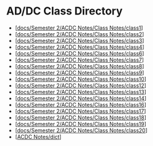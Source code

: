 # AD/DC Class Directory
- [[docs/Semester 2/ACDC Notes/Class Notes/class1]]
- [[docs/Semester 2/ACDC Notes/Class Notes/class2]]
- [[docs/Semester 2/ACDC Notes/Class Notes/class3]]
- [[docs/Semester 2/ACDC Notes/Class Notes/class4]]
- [[docs/Semester 2/ACDC Notes/Class Notes/class6]]
- [[docs/Semester 2/ACDC Notes/Class Notes/class7]]
- [[docs/Semester 2/ACDC Notes/Class Notes/class8]]
- [[docs/Semester 2/ACDC Notes/Class Notes/class9]]
- [[docs/Semester 2/ACDC Notes/Class Notes/class10]]
- [[docs/Semester 2/ACDC Notes/Class Notes/class12]]
- [[docs/Semester 2/ACDC Notes/Class Notes/class13]]
- [[docs/Semester 2/ACDC Notes/Class Notes/class14]]
- [[docs/Semester 2/ACDC Notes/Class Notes/class16]]
- [[docs/Semester 2/ACDC Notes/Class Notes/class17]]
- [[docs/Semester 2/ACDC Notes/Class Notes/class18]]
- [[docs/Semester 2/ACDC Notes/Class Notes/class19]]
- [[docs/Semester 2/ACDC Notes/Class Notes/class20]]
- [[ACDC Notes/dict]]




[//begin]: # "Autogenerated link references for markdown compatibility"
[docs/Semester 2/ACDC Notes/Class Notes/class1]: class1.md "Lesson 1 AC/DC Electronics"
[docs/Semester 2/ACDC Notes/Class Notes/class2]: class2.md "Lesson 2 AC/DC Electronics"
[docs/Semester 2/ACDC Notes/Class Notes/class3]: class3.md "Lesson 3 AC/DC Electronics"
[docs/Semester 2/ACDC Notes/Class Notes/class4]: class4.md "Lesson 4 AC/DC Electronics"
[docs/Semester 2/ACDC Notes/Class Notes/class6]: class6.md "Lesson 6 AC/DC Electronics"
[docs/Semester 2/ACDC Notes/Class Notes/class7]: class7.md "Lesson 7 AC/DC Electronics"
[docs/Semester 2/ACDC Notes/Class Notes/class8]: class8.md "Lesson 8 AC/DC Electronics"
[docs/Semester 2/ACDC Notes/Class Notes/class9]: class9.md "Lesson 9 AC/DC Electronics"
[docs/Semester 2/ACDC Notes/Class Notes/class10]: class10.md "ACDC Electronics Class 10"
[docs/Semester 2/ACDC Notes/Class Notes/class12]: class12.md "ACDC Electronics Class 12"
[docs/Semester 2/ACDC Notes/Class Notes/class13]: class13.md "ACDC Electronics Class 13"
[docs/Semester 2/ACDC Notes/Class Notes/class14]: class14.md "ACDC Electronics Class 14"
[docs/Semester 2/ACDC Notes/Class Notes/class16]: class16.md "ACDC Electronics Class 16"
[docs/Semester 2/ACDC Notes/Class Notes/class17]: class17.md "ACDC Electronics Class 17"
[docs/Semester 2/ACDC Notes/Class Notes/class18]: class18.md "ACDC Electronics Class 18"
[docs/Semester 2/ACDC Notes/Class Notes/class19]: class19.md "ACDC Electronics Class 19"
[docs/Semester 2/ACDC Notes/Class Notes/class20]: class20.md "ACDC Electronics Class 20"
[ACDC Notes/dict]: ../dict.md "AD/DC Dictionary"
[//end]: # "Autogenerated link references"
